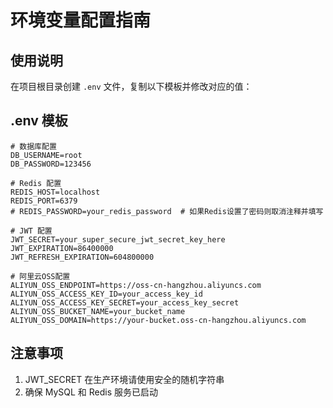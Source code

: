 # 环境变量配置指南

## 使用说明

在项目根目录创建 `.env` 文件，复制以下模板并修改对应的值：

## .env 模板

```
# 数据库配置
DB_USERNAME=root
DB_PASSWORD=123456

# Redis 配置
REDIS_HOST=localhost
REDIS_PORT=6379
# REDIS_PASSWORD=your_redis_password  # 如果Redis设置了密码则取消注释并填写

# JWT 配置
JWT_SECRET=your_super_secure_jwt_secret_key_here
JWT_EXPIRATION=86400000
JWT_REFRESH_EXPIRATION=604800000

# 阿里云OSS配置
ALIYUN_OSS_ENDPOINT=https://oss-cn-hangzhou.aliyuncs.com
ALIYUN_OSS_ACCESS_KEY_ID=your_access_key_id
ALIYUN_OSS_ACCESS_KEY_SECRET=your_access_key_secret
ALIYUN_OSS_BUCKET_NAME=your_bucket_name
ALIYUN_OSS_DOMAIN=https://your-bucket.oss-cn-hangzhou.aliyuncs.com
```

## 注意事项

1. JWT_SECRET 在生产环境请使用安全的随机字符串
2. 确保 MySQL 和 Redis 服务已启动